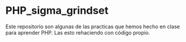 # PHP_sigma_grindset
Este repositorio son algunas de las practicas que hemos hecho en clase para aprender PHP. Las esto rehaciendo con código propio.
